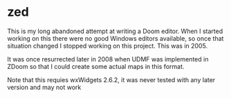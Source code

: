 # zed

This is my long abandoned attempt at writing a Doom editor. When I started working on this there were no good Windows editors available, so once that situation changed I stopped working on this project. This was in 2005.

It was once resurrected later in 2008 when UDMF was implemented in ZDoom so that I could create some actual maps in this format. 

Note that this requies wxWidgets 2.6.2, it was never tested with any later version and may not work
